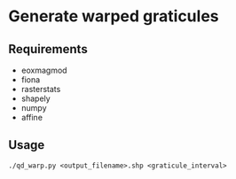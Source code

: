 # Generate warped graticules

## Requirements

* eoxmagmod
* fiona
* rasterstats
* shapely
* numpy
* affine

## Usage
```shell
./qd_warp.py <output_filename>.shp <graticule_interval>
```

